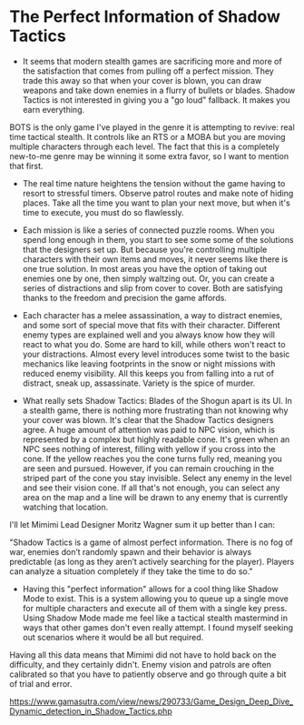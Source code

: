 The Perfect Information of Shadow Tactics
==========================================

* It seems that modern stealth games are sacrificing more and more of the satisfaction that comes from pulling off a perfect mission.  They trade this away so that when your cover is blown, you can draw weapons and take down enemies in a flurry of bullets or blades.  Shadow Tactics is not interested in giving you a "go loud" fallback.  It makes you earn everything.

BOTS is the only game I've played in the genre it is attempting to revive: real time tactical stealth.  It controls like an RTS or a MOBA but you are moving multiple characters through each level.  The fact that this is a completely new-to-me genre may be winning it some extra favor, so I want to mention that first.


* The real time nature heightens the tension without the game having to resort to stressful timers.  Observe patrol routes and make note of hiding places.  Take all the time you want to plan your next move, but when it's time to execute, you must do so flawlessly.  

* Each mission is like a series of connected puzzle rooms.  When you spend long enough in them, you start to see some some of the solutions that the designers set up.  But because you're controlling multiple characters with their own items and moves, it never seems like there is one true solution.  In most areas you have the option of taking out enemies one by one, then simply waltzing out.  Or, you can create a series of distractions and slip from cover to cover.  Both are satisfying thanks to the freedom and precision the game affords.

* Each character has a melee assassination, a way to distract enemies, and some sort of special move that fits with their character.  Different enemy types are explained well and you always know how they will react to what you do.  Some are hard to kill, while others won't react to your distractions.  Almost every level introduces some twist to the basic mechanics like leaving footprints in the snow or night missions with reduced enemy visibility.  All this keeps you from falling into a rut of distract, sneak up, assassinate.  Variety is the spice of murder.

* What really sets Shadow Tactics: Blades of the Shogun apart is its UI.  In a stealth game, there is nothing more frustrating than not knowing why your cover was blown.  It's clear that the Shadow Tactics designers agree.  A huge amount of attention was paid to NPC vision, which is represented by a complex but highly readable cone.  It's green when an NPC sees nothing of interest, filling with yellow if you cross into the cone.  If the yellow reaches you the cone turns fully red, meaning you are seen and pursued.  However, if you can remain crouching in the striped part of the cone you stay invisible.  Select any enemy in the level and see their vision cone.  If all that's not enough, you can select any area on the map and a line will be drawn to any enemy that is currently watching that location.

I'll let Mimimi Lead Designer Moritz Wagner sum it up better than I can:

"Shadow Tactics is a game of almost perfect information. There is no fog of war, enemies don’t randomly spawn and their behavior is always predictable (as long as they aren’t actively searching for the player). Players can analyze a situation completely if they take the time to do so."

* Having this "perfect information" allows for a cool thing like Shadow Mode to exist.  This is a system allowing you to queue up a single move for multiple characters and execute all of them with a single key press. Using Shadow Mode made me feel like a tactical stealth mastermind in ways that other games don't even really attempt.  I found myself seeking out scenarios where it would be all but required. 

Having all this data means that Mimimi did not have to hold back on the difficulty, and they certainly didn't.  Enemy vision and patrols are often calibrated so that you have to patiently observe and go through quite a bit of trial and error.


https://www.gamasutra.com/view/news/290733/Game_Design_Deep_Dive_Dynamic_detection_in_Shadow_Tactics.php
